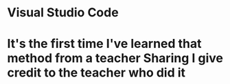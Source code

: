 # Visual Studio Code
# It's the first time I've learned that method from a teacher Sharing I give credit to the teacher who did it
